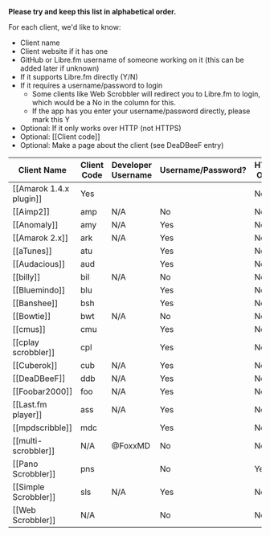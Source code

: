 <!--- 

Please do not make large edits to this page and leave it without the columns it already has.

-->

**Please try and keep this list in alphabetical order.**

For each client, we'd like to know:

* Client name
* Client website if it has one
* GitHub or Libre.fm username of someone working on it (this can be added later if unknown) 
* If it supports Libre.fm directly (Y/N)
* If it requires a username/password to login
  * Some clients like Web Scrobbler will redirect you to Libre.fm to login, which would be a No in the column for this. 
  * If the app has you enter your username/password directly, please mark this Y
* Optional: If it only works over HTTP (not HTTPS)
* Optional: [[Client code]]
* Optional: Make a page about the client (see DeaDBeeF entry)

<!-- Keep URLs reasonable short, link to them if needed) --> 

| Client Name                                                           | Client Code | Developer Username <!-- on libre.fm -->               | Username/Password? | HTTP-Only? |
| --------------------------------------------------------------------- | ----------- | --------------------------------- | ------------------ | ---------- |
| [[Amarok 1.4.x plugin]] | Yes                | | |  No         |
| [[Aimp2]]                                          | amp         | N/A                               | No                 | No         |
| [[Anomaly]]           | amy         | N/A                               | Yes                | No         |
| [[Amarok 2.x]]                                  | ark         | N/A                               | Yes                | No         |
| [[aTunes]]                                      | atu         |                           | Yes                | No         |
| [[Audacious]]                       | aud         |                      | Yes                | No         |
| [[billy]]                      | bil         | N/A                               | No                 | No         |
| [[Bluemindo]]                         | blu         |                           | Yes                | No         |
| [[Banshee]]                                | bsh         |                        | Yes                | No         |
| [[Bowtie]]                                   | bwt         | N/A                               | No                 | No         |
| [[cmus]]                      | cmu         |                            | Yes                | No         |
| [[cplay scrobbler]]                 | cpl         |                            | Yes                | No         |
| [[Cuberok]]                          | cub         | N/A                               | Yes                | No         |
| [[DeaDBeeF]]                           | ddb         | N/A                               | Yes                | No         |
| [[Foobar2000]]                                  | foo         | N/A                               | Yes                | No         |
| [[Last.fm player]]                         | ass         | N/A                               | Yes                | No         |
| [[mpdscribble]]  | mdc         |                      | Yes                | No         |
| [[multi-scrobbler]]          | N/A         | @FoxxMD                           | No                 | No         |
| [[Pano Scrobbler]]       | pns         |                       | No                 | Yes        |
| [[Simple Scrobbler]]                  | sls         | N/A                               | Yes        | No        |
| [[Web Scrobbler]]                            | N/A         |                 | No                 | No        |
